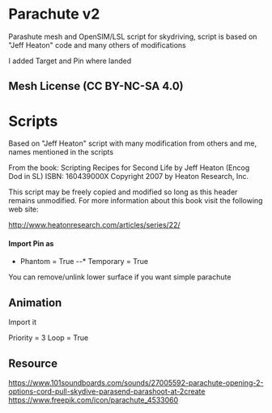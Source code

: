 # Parachute v2

Parashute mesh and OpenSIM/LSL script for skydriving, script is based on "Jeff Heaton" code and many others of modifications

I added Target and Pin where landed

## Mesh License (CC BY-NC-SA 4.0)

# Scripts

Based on "Jeff Heaton" script with many modification from others and me, names mentioned in the scripts

From the book:
Scripting Recipes for Second Life
by Jeff Heaton (Encog Dod in SL)
ISBN: 160439000X
Copyright 2007 by Heaton Research, Inc.

This script may be freely copied and modified so long as this header remains unmodified.
For more information about this book visit the following web site:

http://www.heatonresearch.com/articles/series/22/

#### Import Pin as

* Phantom = True
--* Temporary = True

You can remove/unlink lower surface if you want simple parachute

## Animation

Import it

Priority = 3
Loop = True

## Resource

https://www.101soundboards.com/sounds/27005592-parachute-opening-2-options-cord-pull-skydive-parasend-parashoot-at-2create
https://www.freepik.com/icon/parachute_4533060